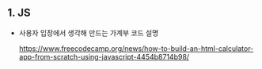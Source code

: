 ## 1. JS
- 사용자 입장에서 생각해 만드는 가계부 코드 설명

  https://www.freecodecamp.org/news/how-to-build-an-html-calculator-app-from-scratch-using-javascript-4454b8714b98/
